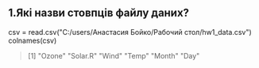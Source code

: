 ## 1.Які назви стовпців файлу даних? ##
csv = read.csv("C:/users/Анастасия Бойко/Рабочий стол/hw1_data.csv") <br>
colnames(csv)
> [1] "Ozone"   "Solar.R" "Wind"    "Temp"    "Month"   "Day" 

